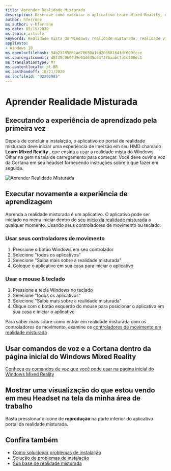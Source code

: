 ```yaml
---
title: Aprender Realidade Misturada
description: Descreve como executar o aplicativo Learn Mixed Reality, que ensina a usar e navegar na realidade mista do Windows.
author: hferrone
ms.author: v-hferrone
ms.date: 09/15/2020
ms.topic: article
keywords: Realidade mista do Windows, realidade misturada, realidade virtual, VR, Sr, tutorial, introdução
appliesto:
- Windows 10
ms.openlocfilehash: 94b23785861ad70630a14d26668164fdf699fcce
ms.sourcegitcommit: d8f39c0b95d9e61d645d64f27baabc7a1c300dc1
ms.translationtype: MT
ms.contentlocale: pt-BR
ms.lasthandoff: 10/21/2020
ms.locfileid: "92292985"
---
```

# <a name="learn-mixed-reality"></a>Aprender Realidade Misturada

## <a name="running-the-learning-experience-for-the-first-time"></a>Executando a experiência de aprendizado pela primeira vez

Depois de concluir a instalação, o aplicativo do portal de realidade misturada deve iniciar uma experiência de imersão em seu HMD chamado **Learn Mixed Reality** , que ensina a usar a realidade mista do Windows. Olhar na gem na tela de carregamento para começar. Você deve ouvir a voz da Cortana em seu headset fornecendo instruções sobre o que fazer em seguida.

![Aprender Realidade Misturada](images/file-learnmixedrealitystart.png)

## <a name="re-run-the-learning-experience"></a>Executar novamente a experiência de aprendizagem

Aprenda a realidade misturada é um aplicativo. O aplicativo pode ser iniciado no menu iniciar dentro do [seu início da realidade misturada](your-mixed-reality-home.md) a qualquer momento. Usando seus controladores de movimento ou teclado:

### <a name="use-your-motion-controllers"></a>Usar seus controladores de movimento

1. Pressione o botão Windows em seu controlador
2. Selecione "todos os aplicativos"
3. Selecione "Saiba mais sobre a realidade misturada"
4. Coloque o aplicativo em sua casa para iniciar o aplicativo

### <a name="use-your-mouse--keyboard"></a>Usar o mouse & teclado

1. Pressione a tecla Windows no teclado
2. Selecione "todos os aplicativos"
3. Selecione "Saiba mais sobre a realidade misturada"
4. Clique com o botão esquerdo do mouse para posicionar o aplicativo em sua casa e iniciar o aplicativo

Para saber mais sobre como entrar em realidade misturada com os controladores de movimento, examine os [controladores de movimento em realidade misturada](controllers-in-wmr.md)

## <a name="use-voice-commands-and-cortana-inside-of-the-windows-mixed-reality-home"></a>Usar comandos de voz e a Cortana dentro da página inicial do Windows Mixed Reality

[Conheça os comandos de voz que você pode usar na página inicial do Windows Mixed Reality](https://support.microsoft.com/en-us/help/4041322/windows-10-speech-in-windows-mixed-reality)

## <a name="show-a-preview-of-what-im-seeing-in-my-headset-on-my-desktops-screen"></a>Mostrar uma visualização do que estou vendo em meu Headset na tela da minha área de trabalho

Basta pressionar o ícone de **reprodução** na parte inferior do aplicativo portal da realidade misturada.

## <a name="see-also"></a>Confira também

* [Como solucionar problemas de instalação](installation_errors.md)
* [Solução de problemas de instalação](set-up-questions.md)
* [Sua base de realidade misturada](your-mixed-reality-home.md)
